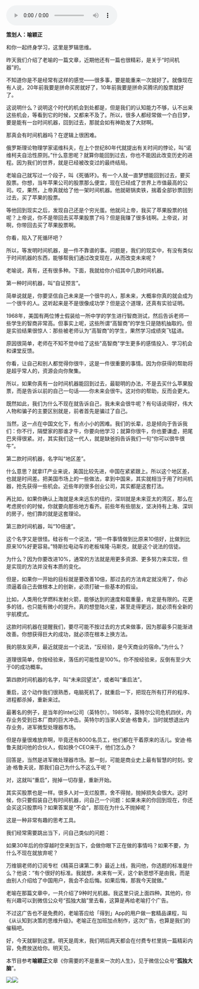 <audio src="http://igetoss.cdn.igetget.com/mp3/201709/21/201709211853162120257884.mp3" controls="controls">您的浏览器不支持 audio 标签。</audio><p><b>策划人：喻颖正</b></p><p>和你一起终身学习，这里是罗辑思维。</p><p>昨天我们介绍了老喻的一篇文章，近期他还有一篇也很精彩，是关于“时间机器”的。</p><p>不知道你是不是经常有这样的感觉——很多事，要是能重来一次就好了。就像现在有人说，20年前我要是拼命买房就好了，10年前我要是拼命买腾讯的股票就好了。</p><p>这说明什么？说明这个时代的机会到处都是，但是我们的认知能力不够，认不出来这些机会，等看到它的时候，又都来不及了。所以，很多人都经常做一个白日梦，要是能有一台时间机器，回到过去，那就会如有神助发了大财啊。</p><p>那真会有时间机器吗？在逻辑上很困难。</p><p>俄罗斯理论物理学家诺维科夫，在上个世纪80年代就提出有关时间的悖论，叫“诺维柯夫自洽性原则。”什么意思呢？就算你能回到过去，你也不能因此改变历史的进程。因为我们的世界，就是已经被改变过的最终结局。</p><p>老喻自己就写过一个段子，叫《死循环》。有一个人就一直梦想能回到过去，要买股票。你想，当年苹果公司的股票那么便宜，现在已经成了世界上市值最高的公司。哎，果然，上帝真就给了他一架时间机器。他就砸锅卖铁，揣着全部钞票回到过去，买了苹果的股票。</p><p>等他回到现实之后，发现自己还是个穷光蛋。他就问上帝，我买了苹果股票的钱呢？上帝说，你不是带回去买苹果股票了吗？但是我赚了很多钱啊。上帝说，对啊，你带回去买了苹果股票啊。</p><p>你看，陷入了死循环吧？</p><p>所以，等发明时间机器，是一件不靠谱的事。问题是，我们的现实中，有没有类似于时间机器的东西，能够帮我们通过改变现在，从而改变未来呢？</p><p>老喻说，真有，还有很多种。下面，我就给你介绍其中几款时间机器。</p><p>第一种时间机器，叫“自证预言”。</p><p>简单说就是，你要坚信自己未来是一个很牛的人，那未来，大概率你真的就会成为一个很牛的人。这听起来是不是很像成功学？但是这个道理，还真有实验证明。</p><p>1968年，美国有两位博士假装给一所中学的学生进行智商测试，然后告诉老师一些学生的智商非常高。但事实上呢，这些所谓“高智商”的学生只是随机抽取的。但是实验结果很惊人：那些被老师认为“高智商”的学生，果然学习成绩突飞猛进。</p><p>原因很简单，老师在不知不觉中给了这些"高智商"学生更多的感情投入、学习机会和课堂反馈。</p><p>你看，让自己和别人都觉得你很牛，这是一件很重要的事情。因为你获得的帮助将是超乎常人的，资源会向你聚集。</p><p>所以，如果你真有一台时间机器能回到过去，最聪明的办法，不是去买什么苹果股票，而是告诉以前的自己一句话——你未来会很牛。这对你的帮助，反而会更大。</p><p>既然如此，我们为什么不现在就告诉自己，我未来会很牛呢？有句话说得好，伟大人物和骗子的主要区别就是，前者首先是骗过了自己。</p><p>当然，这一点在中国文化下，有点小小的困难。我们的长辈，总是倾向于告诉我们：你不行，隔壁家的那谁才牛，你要向他学习；就算你很牛，你也要谦虚，把尾巴夹得很紧。对，其实我们这一代人，就是缺爸妈告诉我们一句“你可以很牛很牛”。</p><p>第二款时间机器，名字叫“地区差”。</p><p>什么意思？就拿IT产业来说，美国比较先进，中国在紧紧跟上。所以这个地区差，也就是时间差。把美国市场上的一些做法，拿到中国来，其实就相当于用了时间机器，抢先获得一些机会。近些年的很多创业公司，其实都是这套打法。</p><p>再比如，如果你确认上海就是未来远东的纽约，深圳就是未来亚太的湾区，那么在考虑房价的时候，你就要向那些地方看齐。前些年有些朋友，坚决持有上海、深圳的房子，他们靠的就是这套理论。</p><p>第三款时间机器，叫“10倍速”。</p><p>这个名字又是很怪。硅谷有一个说法，“把一件事情做到比原来10倍好，比做到比原来10%好更容易。”特斯拉电动车的老板埃隆·马斯克，就是这个说法的信徒。</p><p>为什么？因为你要改进10%，通常的方法就是用更多资源、更多努力来实现，但是实现的方法并没有本质的变化。</p><p>但是，如果你一开始的目标就是要改善10倍，那过去的方法肯定就没用了，你必须逼着自己去做根本上的创新，必须打破一些基本的假设。</p><p>比如，人类用化学燃料发射火箭，能够达到的速度和载重量，肯定是有限的。花更多的钱，也只能有微小的提升。真的想登陆火星，甚至走得更远，就必须有全新的宇航模式。</p><p>这款时间机器在提醒我们，要尽可能不按过去的方式来做事，因为那最多只能渐进改善。你想获得巨大的成功，就必须在根本上换方法。</p><p>我的朋友吴声，最近就提出一个说法，“反经验，是今天商业的宿命。”为什么？</p><p>道理很简单，你按经验来，落伍的可能性是100%。你不按经验来，反倒有至少大于0的成功概率。</p><p>第四款时间机器的名字，叫“未来回望法”，或者叫“重启法”。</p><p>重启，这个动作我们很熟悉，电脑死机了，就重启一下，把现在所有打开的程序、进程都杀掉，重新来过。</p><p>最著名的例子，是当年的Intel公司（英特尔）。1985年，英特尔公司危机四伏，内存业务受到日本厂商的巨大冲击。英特尔的当家人安迪·格鲁夫，当时就想退出内存业务，进军微型处理器市场。</p><p>但是存量很难放弃啊，毕竟还有8000名员工，他们都在干着原来的活儿。安迪·格鲁夫就问他的合伙人，假如换个CEO来干，他们怎么办？</p><p>回答是，当然是进军微处理器市场。那一刻，可能是商业史上最有智慧的时刻。安迪·格鲁夫说，那我们自己为什么不这么干呢？</p><p>对，这就叫“重启”，抛掉一切存量，重新开始。</p><p>其实买股票也是一样。很多人对一支烂股票，舍不得抛，抛掉损失会很大。这时候，你只要假装自己有时间机器，问自己一个问题：如果未来的你回到现在，你还会买这只股票吗？如果答案是“不会”，那现在为什么不抛掉呢？</p><p>这是一种非常有趣的思考工具。</p><p>我们经常需要跳出当下，问自己类似的问题：</p><p>如果30年后的你穿越时空来到当下，会做你眼下正在做的事情吗？如果不要，为什么不现在就放弃呢？</p><p>万维钢老师的订阅专栏《精英日课第二季》最近上线，我问他，你选题的标准是什么？他说：“有个很好的标准。我就想，未来有一天，这个新思想不是由我，而是由别人介绍给了中国用户，我会不会后悔。如果后悔，那我今天就做。”</p><p>老喻在那篇文章中，一共介绍了9种时光机器。我这里只说上面四种。其他的，你有兴趣可以到微信公众号“孤独大脑”里去看，这算是再给老喻打个广告。</p><p>不过这广告也不是免费的，老喻答应给「得到」App的用户做一套精品课程，叫《从认知到决策的思维升级》。老喻正在加班加点制作，这次广告，也算是我们的催稿吧。</p><p>好，今天就聊到这里。明天是周末，我们明后两天都会在付费专栏里挑一篇精彩内容，免费放送给你。明天见。</p><p>本节目参考<b>喻颖正</b>文章《你需要的不是重来一次的人生》，见于微信公众号“<b>孤独大脑</b>”。</p><img src="https://piccdn.igetget.com/img/201709/21/201709211908490355203809.jpg" /><img src="https://piccdn.igetget.com/img/201709/21/201709211906091400254135.jpg" />